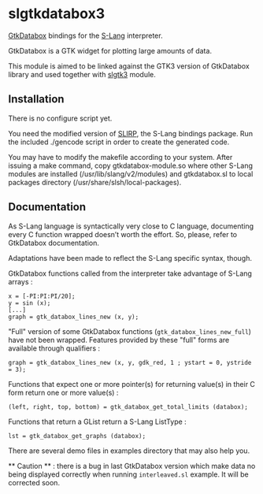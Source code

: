 # slgtkdatabox3

[GtkDatabox](http://sourceforge.net/projects/gtkdatabox/)
bindings for the [S-Lang](https://www.jedsoft.org/slang/) interpreter.

GtkDatabox is a GTK widget for plotting large amounts of data.

This module is aimed to be linked against the GTK3 version of GtkDatabox
library and used together with
[slgtk3](https://github.com/laurent-perez/slgtk3) module.

## Installation

There is no configure script yet.

You need the modified version of [SLIRP](https://github.com/laurent-perez/slirp),
the S-Lang bindings package. Run the included ./gencode script in order
to create the generated code.

You may have to modify the makefile according to your system. After
issuing a make command, copy gtkdatabox-module.so where other S-Lang
modules are installed (/usr/lib/slang/v2/modules) and gtkdatabox.sl to
local packages directory (/usr/share/slsh/local-packages).

## Documentation

As S-Lang language is syntactically very close to C language,
documenting every C function wrapped doesn’t worth the effort. So,
please, refer to GtkDatabox documentation.

Adaptations have been made to reflect the S-Lang specific syntax,
though.

GtkDatabox functions called from the interpreter take advantage of
S-Lang arrays :

    x = [-PI:PI:PI/20];
    y = sin (x);
    [...]
    graph = gtk_databox_lines_new (x, y);

"Full" version of some GtkDatabox functions
(`gtk_databox_lines_new_full`) have not been wrapped. Features provided
by these "full" forms are available through qualifiers :

    graph = gtk_databox_lines_new (x, y, gdk_red, 1 ; ystart = 0, ystride = 3);

Functions that expect one or more pointer(s) for returning value(s) in
their C form return one or more value(s) :

    (left, right, top, bottom) = gtk_databox_get_total_limits (databox);
    
Functions that return a GList return a S-Lang ListType :

    lst = gtk_databox_get_graphs (databox);

There are several demo files in examples directory that may also help
you.

** Caution ** : there is a bug in last GtkDatabox version which make
data no being displayed correctly when running `interleaved.sl`
example. It will be corrected soon.
